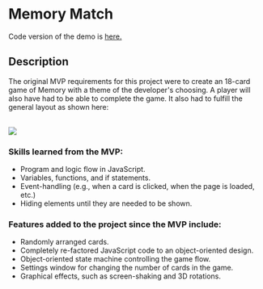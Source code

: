 # Memory Match

Code version of the demo is <a href="https://github.com/ryanthtra/memory_match/tree/gh-pages">here.</a>

## Description
The original MVP requirements for this project were to create an 18-card game of Memory with a theme of the developer's choosing.  A player will also have had to be able to complete the game.  It also had to fulfill the general layout as shown here:

<br><img src="https://raw.githubusercontent.com/Learning-Fuze/memory_match/assets/images/mm_wireframing.png?token=ABGWNtqiZT5ezF1fiNsp6RfJrnNhhUHZks5XDCUHwA%3D%3D"></img></br>

### Skills learned from the MVP:
>
- Program and logic flow in JavaScript.
- Variables, functions, and if statements.
- Event-handling (e.g., when a card is clicked, when the page is loaded, etc.)
- Hiding elements until they are needed to be shown.

### Features added to the project since the MVP include:
- Randomly arranged cards.
- Completely re-factored JavaScript code to an object-oriented design.
- Object-oriented state machine controlling the game flow.
- Settings window for changing the number of cards in the game.
- Graphical effects, such as screen-shaking and 3D rotations.
